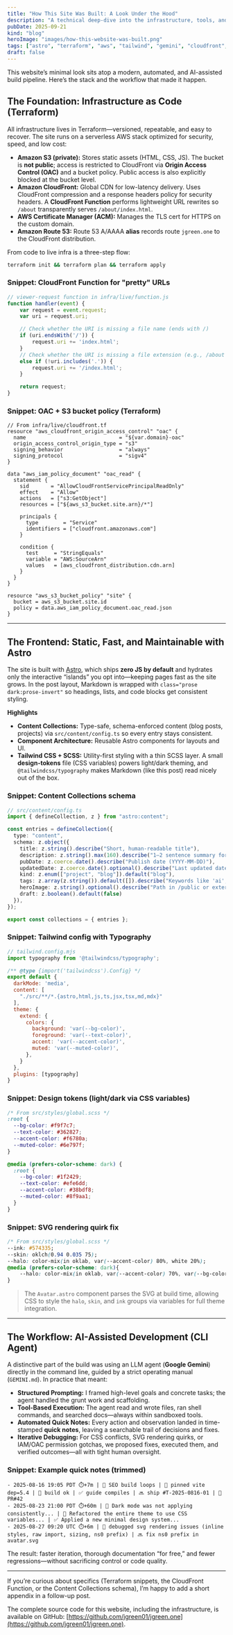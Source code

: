 ```yaml
---
title: "How This Site Was Built: A Look Under the Hood"
description: "A technical deep-dive into the infrastructure, tools, and AI-assisted workflow used to create this website."
pubDate: 2025-09-21
kind: "blog"
heroImage: "images/how-this-website-was-built.png"
tags: ["astro", "terraform", "aws", "tailwind", "gemini", "cloudfront", "s3", "iac"]
draft: false
---
```


This website’s minimal look sits atop a modern, automated, and AI-assisted build pipeline. Here’s the stack and the workflow that made it happen.

## The Foundation: Infrastructure as Code (Terraform)

All infrastructure lives in Terraform—versioned, repeatable, and easy to recover. The site runs on a serverless AWS stack optimized for security, speed, and low cost:

- **Amazon S3 (private):** Stores static assets (HTML, CSS, JS). The bucket is **not public**; access is restricted to CloudFront via **Origin Access Control (OAC)** and a bucket policy. Public access is also explicitly blocked at the bucket level.
- **Amazon CloudFront:** Global CDN for low-latency delivery. Uses CloudFront compression and a response headers policy for security headers. A **CloudFront Function** performs lightweight URL rewrites so `/about` transparently serves `/about/index.html`.
- **AWS Certificate Manager (ACM):** Manages the TLS cert for HTTPS on the custom domain.
- **Amazon Route 53:** Route 53 A/AAAA **alias** records route `jgreen.one` to the CloudFront distribution.

From code to live infra is a three-step flow:

```bash
terraform init && terraform plan && terraform apply
```

### Snippet: CloudFront Function for "pretty" URLs

```js
// viewer-request function in infra/live/function.js
function handler(event) {
    var request = event.request;
    var uri = request.uri;

    // Check whether the URI is missing a file name (ends with /)
    if (uri.endsWith('/')) {
        request.uri += 'index.html';
    }
    // Check whether the URI is missing a file extension (e.g., /about instead of /about.html)
    else if (!uri.includes('.')) {
        request.uri += '/index.html';
    }

    return request;
}
```

### Snippet: OAC + S3 bucket policy (Terraform)

```hcl
// From infra/live/cloudfront.tf
resource "aws_cloudfront_origin_access_control" "oac" {
  name                              = "${var.domain}-oac"
  origin_access_control_origin_type = "s3"
  signing_behavior                  = "always"
  signing_protocol                  = "sigv4"
}

data "aws_iam_policy_document" "oac_read" {
  statement {
    sid       = "AllowCloudFrontServicePrincipalReadOnly"
    effect    = "Allow"
    actions   = ["s3:GetObject"]
    resources = ["${aws_s3_bucket.site.arn}/*"]

    principals {
      type        = "Service"
      identifiers = ["cloudfront.amazonaws.com"]
    }

    condition {
      test     = "StringEquals"
      variable = "AWS:SourceArn"
      values   = [aws_cloudfront_distribution.cdn.arn]
    }
  }
}

resource "aws_s3_bucket_policy" "site" {
  bucket = aws_s3_bucket.site.id
  policy = data.aws_iam_policy_document.oac_read.json
}
```

---

## The Frontend: Static, Fast, and Maintainable with Astro

The site is built with [Astro](https://astro.build), which ships **zero JS by default** and hydrates only the interactive “islands” you opt into—keeping pages fast as the site grows. In the post layout, Markdown is wrapped with `class="prose dark:prose-invert"` so headings, lists, and code blocks get consistent styling.

**Highlights**

* **Content Collections:** Type-safe, schema-enforced content (blog posts, projects) via `src/content/config.ts` so every entry stays consistent.
* **Component Architecture:** Reusable Astro components for layouts and UI.
* **Tailwind CSS + SCSS:** Utility-first styling with a thin SCSS layer. A small **design-tokens** file (CSS variables) powers light/dark theming, and `@tailwindcss/typography` makes Markdown (like this post) read nicely out of the box.

### Snippet: Content Collections schema

```ts
// src/content/config.ts
import { defineCollection, z } from "astro:content";

const entries = defineCollection({
  type: "content",
  schema: z.object({
    title: z.string().describe("Short, human-readable title"),
    description: z.string().max(160).describe("1–2 sentence summary for cards & SEO"),
    pubDate: z.coerce.date().describe("Publish date (YYYY-MM-DD)"),
    updatedDate: z.coerce.date().optional().describe("Last updated date, optional"),
    kind: z.enum(["project", "blog"]).default("blog"),
    tags: z.array(z.string()).default([]).describe("Keywords like 'ai', 'ml', 'astro'"),
    heroImage: z.string().optional().describe("Path in /public or external image URL"),
    draft: z.boolean().default(false)
  }),
});

export const collections = { entries };
```

### Snippet: Tailwind config with Typography

```js
// tailwind.config.mjs
import typography from '@tailwindcss/typography';

/** @type {import('tailwindcss').Config} */
export default {
  darkMode: 'media',
  content: [
    "./src/**/*.{astro,html,js,ts,jsx,tsx,md,mdx}"
  ],
  theme: {
    extend: {
      colors: {
        background: 'var(--bg-color)',
        foreground: 'var(--text-color)',
        accent: 'var(--accent-color)',
        muted: 'var(--muted-color)',
      },
    }
  },
  plugins: [typography]
}
```

### Snippet: Design tokens (light/dark via CSS variables)

```css
/* From src/styles/global.scss */
:root {
  --bg-color: #f9f7c7;
  --text-color: #362827;
  --accent-color: #f6780a;
  --muted-color: #6e797f;
}

@media (prefers-color-scheme: dark) {
  :root {
    --bg-color: #1f2429;
    --text-color: #efe6dd;
    --accent-color: #38bdf8;
    --muted-color: #8f9aa1;
  }
}
```

### Snippet: SVG rendering quirk fix

```css
/* From src/styles/global.scss */
--ink: #574335;
--skin: oklch(0.94 0.035 75);
--halo: color-mix(in oklab, var(--accent-color) 80%, white 20%);
@media (prefers-color-scheme: dark){
    --halo: color-mix(in oklab, var(--accent-color) 70%, var(--bg-color) 30%);
}
```

> The `Avatar.astro` component parses the SVG at build time, allowing CSS to style the `halo`, `skin`, and `ink` groups via variables for full theme integration.

---

## The Workflow: AI-Assisted Development (CLI Agent)

A distinctive part of the build was using an LLM agent (**Google Gemini**) directly in the command line, guided by a strict operating manual (`GEMINI.md`). In practice that meant:

* **Structured Prompting:** I framed high-level goals and concrete tasks; the agent handled the grunt work and scaffolding.
* **Tool-Based Execution:** The agent read and wrote files, ran shell commands, and searched docs—always within sandboxed tools.
* **Automated Quick Notes:** Every action and observation landed in time-stamped **quick notes**, leaving a searchable trail of decisions and fixes.
* **Iterative Debugging:** For CSS conflicts, SVG rendering quirks, or IAM/OAC permission gotchas, we proposed fixes, executed them, and verified outcomes—all with tight human oversight.

### Snippet: Example quick notes (trimmed)

```text
- 2025-08-16 19:05 PDT ⏱️+7m | 🐛 SEO build loops | 🔧 pinned vite dep=5.4 | 🧪 build ok | ✅ guide compiles | 🔜 ship #T-2025-0816-01 | 📎 PR#42
- 2025-08-23 21:00 PDT ⏱️+60m | 🐛 Dark mode was not applying consistently... | 🔧 Refactored the entire theme to use CSS variables... | ✅ Applied a new minimal design system...
- 2025-08-27 09:20 UTC ⏱️+6m | 🧠 debugged svg rendering issues (inline styles, raw import, sizing, ns0 prefix) | 🔜 fix ns0 prefix in avatar.svg
```

The result: faster iteration, thorough documentation “for free,” and fewer regressions—without sacrificing control or code quality.

---

If you’re curious about specifics (Terraform snippets, the CloudFront Function, or the Content Collections schema), I’m happy to add a short appendix in a follow-up post.

The complete source code for this website, including the infrastructure, is available on GitHub: [https://github.com/jgreen01/jgreen.one](https://github.com/jgreen01/jgreen.one).
